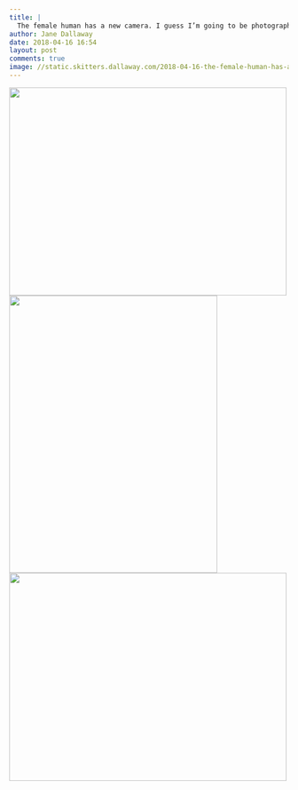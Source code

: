 ```yaml
---
title: |
  The female human has a new camera. I guess I’m going to be photographed lots while she gets used to it then!
author: Jane Dallaway
date: 2018-04-16 16:54
layout: post
comments: true
image: //static.skitters.dallaway.com/2018-04-16-the-female-human-has-a-new-camera--i-guess-i-m-going-to-be-photographed-lots-while-she-gets-used-to-it-then-thumb-1-IMG_3501.JPG
---
```


<div>
        <a href="//static.skitters.dallaway.com/2018-04-16-the-female-human-has-a-new-camera--i-guess-i-m-going-to-be-photographed-lots-while-she-gets-used-to-it-then-fullsize-1-IMG_3501.JPG">
          <img src="//static.skitters.dallaway.com/2018-04-16-the-female-human-has-a-new-camera--i-guess-i-m-going-to-be-photographed-lots-while-she-gets-used-to-it-then-thumb-1-IMG_3501.JPG" width="500" height="375"/>
        </a>
      </div><div>
        <a href="//static.skitters.dallaway.com/2018-04-16-the-female-human-has-a-new-camera--i-guess-i-m-going-to-be-photographed-lots-while-she-gets-used-to-it-then-fullsize-3-IMG_3510.JPG">
          <img src="//static.skitters.dallaway.com/2018-04-16-the-female-human-has-a-new-camera--i-guess-i-m-going-to-be-photographed-lots-while-she-gets-used-to-it-then-thumb-3-IMG_3510.JPG" width="375" height="500"/>
        </a>
      </div><div>
        <a href="//static.skitters.dallaway.com/2018-04-16-the-female-human-has-a-new-camera--i-guess-i-m-going-to-be-photographed-lots-while-she-gets-used-to-it-then-fullsize-5-IMG_3525.JPG">
          <img src="//static.skitters.dallaway.com/2018-04-16-the-female-human-has-a-new-camera--i-guess-i-m-going-to-be-photographed-lots-while-she-gets-used-to-it-then-thumb-5-IMG_3525.JPG" width="500" height="375"/>
        </a>
      </div>



  


  


  

      
